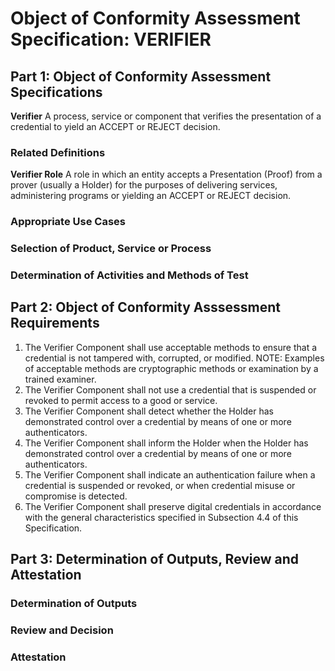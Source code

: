 # Object of Conformity Assessment Specification: VERIFIER

## Part 1: Object of Conformity Assessment Specifications

**Verifier** A process, service or component that verifies the presentation of a credential to yield an ACCEPT or REJECT decision.

### Related Definitions

**Verifier Role** A role in which an entity accepts a Presentation (Proof) from a prover (usually a Holder) for the purposes of delivering services, administering programs or yielding an ACCEPT or REJECT decision.

### Appropriate Use Cases

### Selection of Product, Service or Process

### Determination of Activities and Methods of Test

## Part 2: Object of Conformity Asssessment Requirements

1. The Verifier Component shall use acceptable methods to ensure that a credential is not tampered with, corrupted, or modified. NOTE: Examples of acceptable methods are cryptographic methods or examination by a trained examiner.
2. The Verifier Component shall not use a credential that is suspended or revoked to permit access to a good or service.
3. The Verifier Component shall detect whether the Holder has demonstrated control over a credential by means of one or more authenticators.
4. The Verifier Component shall inform the Holder when the Holder has demonstrated control over a credential by means of one or more authenticators.
5. The Verifier Component shall indicate an authentication failure when a credential is suspended or revoked, or when credential misuse or compromise is detected.
6. The Verifier Component shall preserve digital credentials in accordance with the general characteristics specified in Subsection 4.4 of this Specification.

## Part 3: Determination of Outputs, Review and Attestation

### Determination of Outputs

### Review and Decision

### Attestation
